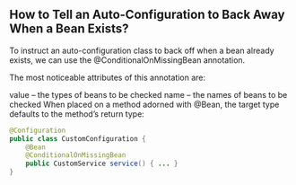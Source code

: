 ## How to Tell an Auto-Configuration to Back Away When a Bean Exists?
To instruct an auto-configuration class to back off when a bean already exists, we can use the @ConditionalOnMissingBean annotation.

The most noticeable attributes of this annotation are:

value – the types of beans to be checked
name – the names of beans to be checked
When placed on a method adorned with @Bean, the target type defaults to the method’s return type:

```java
@Configuration
public class CustomConfiguration {
    @Bean
    @ConditionalOnMissingBean
    public CustomService service() { ... }
}
```
